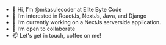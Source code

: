 - 👋 Hi, I’m @mkasulecoder at Elite Byte Code
- 👀 I’m interested in ReactJs, NextJs, Java, and Django
- 🌱 I’m currently working on a NextJs serverside application.
- 💞️ I’m open to collaborate
- 📫 Let's get in touch, coffee on me!

<!---
mkasulecoder/mkasulecoder is a ✨ special ✨ repository because its `README.md` (this file) appears on your GitHub profile.
You can click the Preview link to take a look at your changes.
--->
